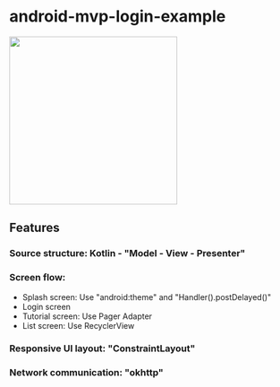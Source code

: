 # android-mvp-login-example

<img src="https://github.com/hung-nb/android-mvp-login-example/blob/master/Screen%20Shot%202019-04-12%20at%2011.45.37%20am.png" width="300"/>

## Features
### Source structure: Kotlin - "Model - View - Presenter"
### Screen flow:
* Splash screen: Use "android:theme" and "Handler().postDelayed()"
* Login screen
* Tutorial screen: Use Pager Adapter
* List screen: Use RecyclerView
### Responsive UI layout: "ConstraintLayout"
### Network communication: "okhttp"
